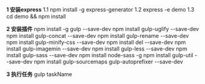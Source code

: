 **1 安装express**
    1.1 npm install -g express-generator
    1.2 express -e demo
    1.3 cd demo && npm install

**2 安装插件**
    npm install -g gulp --save-dev
    npm install gulp-uglify --save-dev
    npm install gulp-concat --save-dev
    npm install gulp-rename --save-dev
    npm install gulp-minify-css --save-dev
    npm install del --save-dev
    npm install gulp-imagemin  --save-dev
    npm install gulp-less --save-dev
    npm install gulp-sass --save-dev
    npm install node-sass -g
    npm install gulp-util --save-dev
    npm install gulp-sourcemaps gulp-autoprefixer --save-dev

**3 执行任务**
    gulp taskName